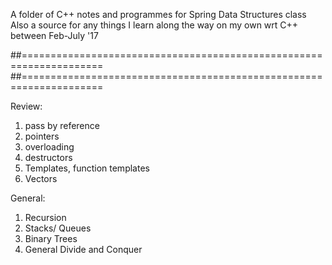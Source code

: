 A folder of C++ notes and programmes for Spring Data Structures class
Also a source for any things I learn along the way on my own wrt C++ between Feb-July '17

##====================================================================
##====================================================================

Review:

1. pass by reference
2. pointers
3. overloading
4. destructors
5. Templates, function templates
6. Vectors

General:

1. Recursion
2. Stacks/ Queues
3. Binary Trees
4. General Divide and Conquer
